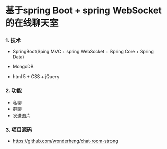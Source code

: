 # 基于spring Boot + spring WebSocket的在线聊天室


### 1. 技术

* SpringBoot(Sping MVC + spring WebSocket + Spring Core + Spring Data)

* MongoDB
* html 5 + CSS + jQuery

### 2. 功能

* 私聊
* 群聊
* 发送图片


### 3. 项目源码

* https://github.com/wonderheng/chat-room-strong
